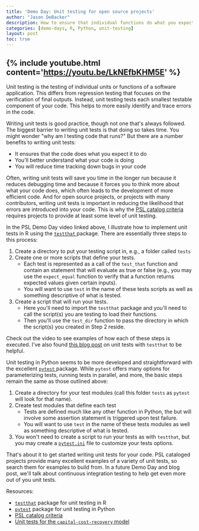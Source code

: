 ```yaml
---
title: 'Demo Day: Unit testing for open source projects'
author: "Jason DeBacker"
description: How to ensure that individual functions do what you expect.
categories: [demo-days, R, Python, unit-testing]
layout: post
toc: true
---
```


{% include youtube.html content='https://youtu.be/LkNEfbKHM5E' %}
---

Unit testing is the testing of individual units or functions of a software application.
This differs from regression testing that focuses on the verification of final outputs.
Instead, unit testing tests each smallest testable component of your code.
This helps to more easily identify and trace errors in the code.

Writing unit tests is good practice, though not one that's always followed.
The biggest barrier to writing unit tests is that doing so takes time.
You might wonder "why am I testing code that runs?"
But there are a number benefits to writing unit tests:
* It ensures that the code does what you expect it to do
* You'll better understand what your code is doing
* You will reduce time tracking down bugs in your code

Often, writing unit tests will save you time in the longer run because it reduces debugging time and because it forces you to think more about what your code does, which often leads to the development of more efficient code.
And for open source projects, or projects with many contributors, writing unit tests is important in reducing the likelihood that errors are introduced into your code.
This is why the [PSL catalog criteria](https://pslmodels.org/Catalog/library_criteria.html) requires projects to provide at least some level of unit testing.

In the PSL Demo Day video linked above, I illustrate how to implement unit tests in R using the [ `testthat` ](https://testthat.r-lib.org) package.  There are essentially three steps to this process:
1. Create a directory to put your testing script in, e.g., a folder called `tests`
2. Create one or more scripts that define your tests.
   * Each test is represented as a call of the `test_that` function and contain an statement that will evaluate as true or false (e.g., you may use the `expect_equal` function to verify that a function returns expected values given certain inputs).
   * You will want to use `test` in the name of these tests scripts as well as something descriptive of what is tested.
3. Create a script that will run your tests.
   * Here you'll need to import the `testthat` package and you'll need to call the script(s) you are testing to load their functions.
   * Then you'll use the `test_dir` function to pass the directory in which the script(s) you created in Step 2 reside.

Check out the video to see examples of how each of these steps is executed.
I've also found [this blog post](https://towardsdatascience.com/unit-testing-in-r-68ab9cc8d211) on unit tests with `testthat` to be helpful.

Unit testing in Python seems to be more developed and straightforward with the excellent [ `pytest` ](https://docs.pytest.org/en/6.2.x/) package.
While `pytest` offers many options for parameterizing tests, running tests in parallel, and more, the basic steps remain the same as those outlined above:
1. Create a directory for your test modules (call this folder `tests` as `pytest` will look for that name).
2. Create test modules that define each test
   * Tests are defined much like any other function in Python, the but will involve some assertion statement is triggered upon test failure.
   * You will want to use `test` in the name of these tests modules as well as something descriptive of what is tested.
3. You won't need to create a script to run your tests as with `testthat`, but you may create a [`pytest.ini`](https://docs.pytest.org/en/6.2.x/customize.html) file to customize your tests options.

That's about it to get started writing unit tests for your code.  PSL cataloged projects provide many excellent examples of a variety of unit tests, so search them for examples to build from.
In a future Demo Day and blog post, we'll talk about continuous integration testing to help get even more out of you unit tests.

Resources:
* [`testthat`](https://testthat.r-lib.org) package for unit testing in R
* [`pytest`](https://docs.pytest.org/en/6.2.x/) package for unit testing in Python
* [PSL catalog criteria](https://pslmodels.org/Catalog/library_criteria.html)
* [Unit tests for the `capital-cost-recovery` model](https://github.com/TaxFoundation/capital-cost-recovery/tree/master/tests)
